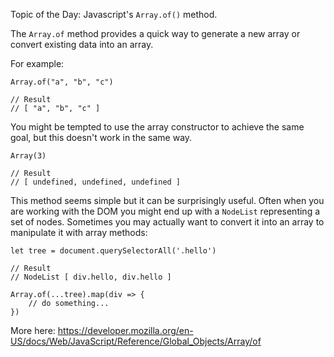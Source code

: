 Topic of the Day: Javascript's `Array.of()` method.

The `Array.of` method provides a quick way to generate a new array or convert existing data into an array.

For example:

```
Array.of("a", "b", "c")

// Result
// [ "a", "b", "c" ]
```

You might be tempted to use the array constructor to achieve the same goal, but this doesn't work in the same way.

```
Array(3)

// Result
// [ undefined, undefined, undefined ]
```

This method seems simple but it can be surprisingly useful. Often when you are working with the DOM you might end up with a `NodeList` representing a set of nodes. Sometimes you may actually want to convert it into an array to manipulate it with array methods:

```
let tree = document.querySelectorAll('.hello')

// Result
// NodeList [ div.hello, div.hello ]

Array.of(...tree).map(div => {
    // do something...
})
```

More here:
https://developer.mozilla.org/en-US/docs/Web/JavaScript/Reference/Global_Objects/Array/of
